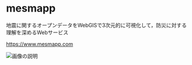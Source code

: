 # mesmapp
地震に関するオープンデータをWebGISで3次元的に可視化して，防災に対する理解を深めるWebサービス

https://www.mesmapp.com

![画像の説明]([https://user-images.githubusercontent.com/12345678/xxxxxxx.png](https://www.mesmapp.com/Source/Images/ImagesOfMeSM.png))


